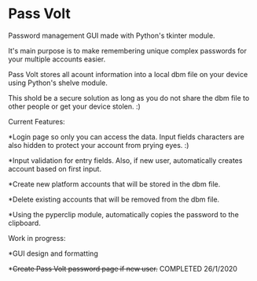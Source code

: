 # Pass Volt
Password management GUI made with Python's tkinter module.


It's main purpose is to make remembering unique complex passwords for your multiple accounts easier. 


Pass Volt stores all acount information into a local dbm file on your device using Python's shelve module.


This shold be a secure solution as long as you do not share the dbm file to other people or get your device stolen. :)


Current Features:

*Login page so only you can access the data. Input fields characters are also hidden to protect your account from prying eyes. :)

*Input validation for entry fields. Also, if new user, automatically creates account based on first input.  
  
*Create new platform accounts that will be stored in the dbm file.
  
*Delete existing accounts that will be removed from the dbm file.
  
*Using the pyperclip module, automatically copies the password to the clipboard.
  
  
Work in progress:

*GUI design and formatting
  
*~~Create Pass Volt password page if new user.~~ COMPLETED 26/1/2020
  
